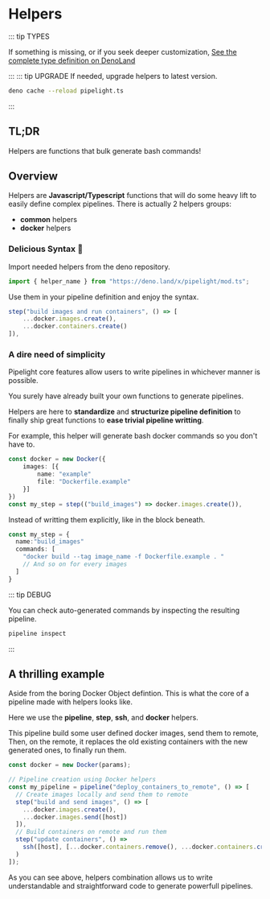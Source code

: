 # Helpers

::: tip TYPES

If something is missing, or if you seek deeper customization,
[See the complete type definition on DenoLand](https://deno.land/x/pipelight/mod.ts)

:::
::: tip UPGRADE
If needed, upgrade helpers to latest version.

```sh
deno cache --reload pipelight.ts
```

:::

## TL;DR

Helpers are functions that bulk generate bash commands!

## Overview

Helpers are **Javascript/Typescript** functions that will do some heavy lift to easily define complex pipelines.
There is actually 2 helpers groups:

- **common** helpers
- **docker** helpers

### Delicious Syntax 🤌

Import needed helpers from the deno repository.

```ts
import { helper_name } from "https://deno.land/x/pipelight/mod.ts";
```

Use them in your pipeline definition and enjoy the syntax.

```ts
step("build images and run containers", () => [
    ...docker.images.create(),
    ...docker.containers.create()
]),
```

### A dire need of simplicity

Pipelight core features allow users to write pipelines in whichever manner is possible.

You surely have already built your own functions to generate pipelines.

Helpers are here to **standardize** and **structurize pipeline definition**
to finally ship great functions to **ease trivial pipeline writting**.

For example, this helper will generate bash docker commands so you don't have to.

```ts
const docker = new Docker({
    images: [{
        name: "example"
        file: "Dockerfile.example"
    }]
})
const my_step = step(("build_images") => docker.images.create()),
```

Instead of writting them explicitly, like in the block beneath.

```ts
const my_step = {
  name:"build_images"
  commands: [
    "docker build --tag image_name -f Dockerfile.example . "
    // And so on for every images
  ]
}
```

::: tip DEBUG

You can check auto-generated commands by inspecting the resulting pipeline.

```sh
pipeline inspect
```

:::

## A thrilling example

Aside from the boring Docker Object defintion.
This is what the core of a pipeline made with helpers looks like.

Here we use the **pipeline**, **step**, **ssh**, and **docker** helpers.

This pipeline build some user defined docker images, send them to remote,
Then, on the remote, it replaces the old existing containers with the new generated ones,
to finally run them.

```ts
const docker = new Docker(params);

// Pipeline creation using Docker helpers
const my_pipeline = pipeline("deploy_containers_to_remote", () => [
  // Create images locally and send them to remote
  step("build and send images", () => [
    ...docker.images.create(),
    ...docker.images.send([host])
  ]),
  // Build containers on remote and run them
  step("update containers", () =>
    ssh([host], [...docker.containers.remove(), ...docker.containers.create()])
  )
]);
```

As you can see above, helpers combination allows us to write understandable
and straightforward code to generate powerfull pipelines.
